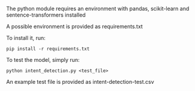 The python module requires an environment with pandas, scikit-learn and sentence-transformers installed

A possible environment is provided as requirements.txt

To install it, run:
```
pip install -r requirements.txt
```

To test the model, simply run:
```
python intent_detection.py <test_file>
```
An example test file is provided as intent-detection-test.csv

